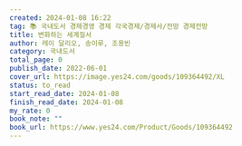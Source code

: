 ```yaml
---
created: 2024-01-08 16:22
tag: 📚 국내도서 경제경영 경제 각국경제/경제사/전망 경제전망
title: 변화하는 세계질서
author: 레이 달리오, 송이루, 조용빈
category: 국내도서
total_page: 0
publish_date: 2022-06-01
cover_url: https://image.yes24.com/goods/109364492/XL
status: to_read
start_read_date: 2024-01-08
finish_read_date: 2024-01-08
my_rate: 0
book_note: ""
book_url: https://www.yes24.com/Product/Goods/109364492
---
```




